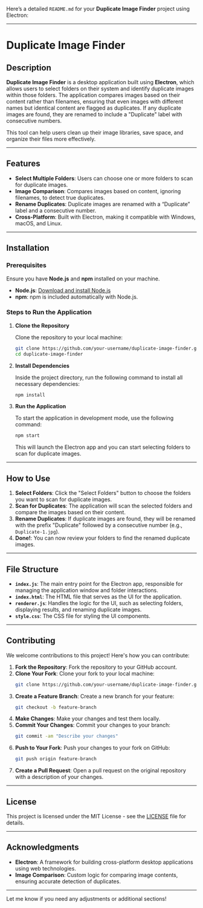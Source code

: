 Here’s a detailed `README.md` for your **Duplicate Image Finder** project using Electron:

---

# Duplicate Image Finder

## Description

**Duplicate Image Finder** is a desktop application built using **Electron**, which allows users to select folders on their system and identify duplicate images within those folders. The application compares images based on their content rather than filenames, ensuring that even images with different names but identical content are flagged as duplicates. If any duplicate images are found, they are renamed to include a "Duplicate" label with consecutive numbers.

This tool can help users clean up their image libraries, save space, and organize their files more effectively.

---

## Features

- **Select Multiple Folders**: Users can choose one or more folders to scan for duplicate images.
- **Image Comparison**: Compares images based on content, ignoring filenames, to detect true duplicates.
- **Rename Duplicates**: Duplicate images are renamed with a “Duplicate” label and a consecutive number.
- **Cross-Platform**: Built with Electron, making it compatible with Windows, macOS, and Linux.

---

## Installation

### Prerequisites

Ensure you have **Node.js** and **npm** installed on your machine.

- **Node.js**: [Download and install Node.js](https://nodejs.org/)
- **npm**: npm is included automatically with Node.js.

### Steps to Run the Application

1. **Clone the Repository**

   Clone the repository to your local machine:
   ```bash
   git clone https://github.com/your-username/duplicate-image-finder.git
   cd duplicate-image-finder
   ```

2. **Install Dependencies**

   Inside the project directory, run the following command to install all necessary dependencies:
   ```bash
   npm install
   ```

3. **Run the Application**

   To start the application in development mode, use the following command:
   ```bash
   npm start
   ```

   This will launch the Electron app and you can start selecting folders to scan for duplicate images.

---

## How to Use

1. **Select Folders**: Click the "Select Folders" button to choose the folders you want to scan for duplicate images.
2. **Scan for Duplicates**: The application will scan the selected folders and compare the images based on their content.
3. **Rename Duplicates**: If duplicate images are found, they will be renamed with the prefix "Duplicate" followed by a consecutive number (e.g., `Duplicate-1.jpg`).
4. **Done!**: You can now review your folders to find the renamed duplicate images.

---

## File Structure

- **`index.js`**: The main entry point for the Electron app, responsible for managing the application window and folder interactions.
- **`index.html`**: The HTML file that serves as the UI for the application.
- **`renderer.js`**: Handles the logic for the UI, such as selecting folders, displaying results, and renaming duplicate images.
- **`style.css`**: The CSS file for styling the UI components.

---

## Contributing

We welcome contributions to this project! Here's how you can contribute:

1. **Fork the Repository**: Fork the repository to your GitHub account.
2. **Clone Your Fork**: Clone your fork to your local machine:
   ```bash
   git clone https://github.com/your-username/duplicate-image-finder.git
   ```
3. **Create a Feature Branch**: Create a new branch for your feature:
   ```bash
   git checkout -b feature-branch
   ```
4. **Make Changes**: Make your changes and test them locally.
5. **Commit Your Changes**: Commit your changes to your branch:
   ```bash
   git commit -am "Describe your changes"
   ```
6. **Push to Your Fork**: Push your changes to your fork on GitHub:
   ```bash
   git push origin feature-branch
   ```
7. **Create a Pull Request**: Open a pull request on the original repository with a description of your changes.

---

## License

This project is licensed under the MIT License - see the [LICENSE](LICENSE) file for details.

---

## Acknowledgments

- **Electron**: A framework for building cross-platform desktop applications using web technologies.
- **Image Comparison**: Custom logic for comparing image contents, ensuring accurate detection of duplicates.

---

Let me know if you need any adjustments or additional sections!
